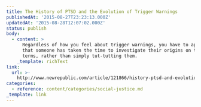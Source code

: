 ```yaml
---
title: The History of PTSD and the Evolution of Trigger Warnings
publishedAt: '2015-08-27T23:23:13.000Z'
updatedAt: '2015-08-28T12:07:02.000Z'
status: publish
body:
  - content: >
      Regardless of how you feel about trigger warnings, you have to appreciate
      that someone has taken the time to investigate their origins on their own
      terms, rather than simply tut-tutting them.
    _template: richText
link:
  url: >-
    http://www.newrepublic.com/article/121866/history-ptsd-and-evolution-trigger-warnings
categories:
  - reference: content/categories/social-justice.md
_template: link
---
```



